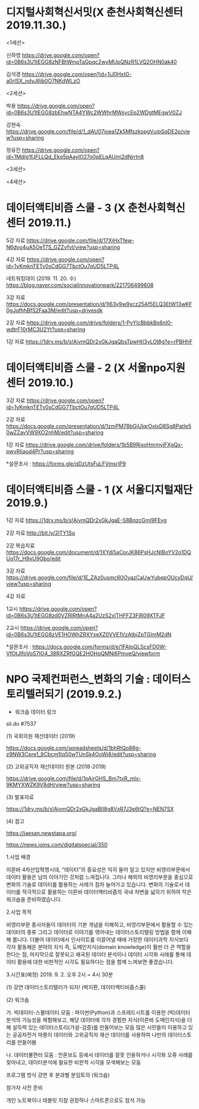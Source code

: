 # 디지털사회혁신서밋(X 춘천사회혁신센터 2019.11.30.)
<1세션>

신하영
https://drive.google.com/open?id=0B6s3U1tEGG8zNFBtWmpTaGpqc2wyMUpQNzR1LVQ2OHN0ak40

김석경
https://drive.google.com/open?id=1iJ0HxtG-a0rlSX_ndyJ6jb0O7NKdWLzO

<2세션>

박용
https://drive.google.com/open?id=0B6s3U1tEGG8zbEhwNTA4YWc2WWhrMWsycEp2WDgtMEgwV0ZJ

강현숙
https://drive.google.com/file/d/1_dAU07ioea1Zk5MfszkopgVuipSqDE2p/view?usp=sharing

정유진
https://drive.google.com/open?id=1MdIg1fJFLLQd_Ekq5pAaylO27o0pELqAUmi2dNrrtn8

<3세션>

<4세션>



# 데이터액티비즘 스쿨 - 3 (X 춘천사회혁신센터 2019.11.)

5강 자료
https://drive.google.com/file/d/17XiHxTfew-N6dvo4uA5OeT7S_GZZvfvI/view?usp=sharing

4강 자료
https://drive.google.com/open?id=1yKmknTETv0sCdGG7TbctOu7qUD5LTP4L

네트워킹데이 (2019. 11. 20. 수)
https://blog.naver.com/socialinnovationpark/221706499608

3강 자료
https://docs.google.com/presentation/d/1I63y9w9xcz25Af5ELQ3EtW13wKF0gJqfhhBfS2Faa3M/edit?usp=drivesdk

2강 자료
https://drive.google.com/drive/folders/1-PyYIcBbbkBs6nI0-wdtrF10rMC3U2Yt?usp=sharing

1강 자료
https://1drv.ms/b/s!AivmQDr2xGkJgaQbsTpwHtl3yLOl8g?e=rPBHhF

# 데이터액티비즘 스쿨 - 2 (X 서울npo지원센터 2019.10.)

3강 자료
https://drive.google.com/open?id=1yKmknTETv0sCdGG7TbctOu7qUD5LTP4L

2강 자료
https://docs.google.com/presentation/d/1zmPM78bGjUlqrOxlxD8Sg8PatIe50wZZayVW9XO2nhM/edit?usp=sharing

1강 자료
https://drive.google.com/drive/folders/1b5B9RixoHnrmyiFXgQx-pwvRIiaod4Pr?usp=sharing

*설문조사 :
https://forms.gle/qDzUtsFuLFVmsriP9

# 데이터액티비즘 스쿨 - 1 (X 서울디지털재단 2019.9.)

1강 자료
https://1drv.ms/b/s!AivmQDr2xGkJgaE-S8BqzcGml9FEvg

2강 자료
http://bit.ly/2lTY1Su

2강 복습자료
https://docs.google.com/document/d/1XYdj5aCorJK86PsHJcNIBoYV2o1DQUo17r_H9xU9Obo/edit

3강 자료
https://drive.google.com/file/d/1E_ZAz0usmc60OyazCaUwYubqpOUcyDqU/view?usp=sharing

4강 자료

1교시
https://drive.google.com/open?id=0B6s3U1tEGG8zd0VZRlRtMnA4a2UzS2xlTHFFZ3FlR09XTFJF

2교시
https://drive.google.com/open?id=0B6s3U1tEGG8zVE1HOWhZRXYxeXZ0VVE1VzAtbjZpTGlmM2dN

*설문조사 :
https://docs.google.com/forms/d/e/1FAIpQLScsFD0W-VfOtJlfoVoS7IO4_38RXZRfGQE2HOHqQMNl6PmveQ/viewform

# NPO 국제컨퍼런스_변화의 기술 : 데이터스토리텔러되기 (2019.9.2.) 

* 워크숍 데이터 링크

sli.do #7537

(1) 국회의원 재산데이터 (2019)

https://docs.google.com/spreadsheets/d/1bhRtQo88g-z9NW3Cpre1_9Cbcm1tq50wTUnSk4OoWj8/edit?usp=sharing

(2) 고위공직자 재산데이터 원본 (2018-2019)

https://drive.google.com/file/d/1pAirGHS_Bm7txR_mIx-9KMYXWZK9V8dH/view?usp=sharing

(3) 발표자료

https://1drv.ms/b/s!AivmQDr2xGkJgaBII8g8VxR7J3e6tQ?e=NEN7SX

(4) 참고

https://jaesan.newstapa.org/

https://news.joins.com/digitalspecial/350

1.사업 배경

이른바 4차산업혁명시대, “데이터”의 중요성은 익히 들어 알고 있지만 비영리부문에서 데이터 활용은 남의 이야기인 것처럼 느껴집니다. 그러나 해외의 비영리부문을 중심으로 변화의 기술로 데이터를 활용하는 사례가 점차 늘어가고 있습니다. 변화의 기술로서 데이터를 적극적으로 활용하는 이른바 데이터액티비즘의 국내 저변을 넓히기 위하여 작은 워크숍을 준비하였습니다.

2.사업 목적

비영리부문 종사자들이 데이터의 기본 개념을 이해하고, 비영리부문에서 활용할 수 있는 데이터의 종류 그리고 데이터로 이야기를 엮어내는 데이터스토리텔링 방법을 함께 이해해 봅니다. 더불어 데이터에서 인사이트를 이끌어낼 때에 거창한 데이터과학 지식보다 각자 활동해온 분야의 지식 즉, 도메인지식(domain knowledge)이 훨씬 더 큰 역할을 한다는 점, 마지막으로 잘못되고 왜곡된 데이터 분석이나 데이터 시각화 사례를 통해 데이터 활용에 대한 비판적인 시각도 필요하다는 점을 함께 느껴보면 좋겠습니다.

3.시간표(예정) 2019. 9. 2. 오후 2시 ~ 4시 30분

(1) 강연
데이터스토리텔러가 되자!
(박지환, 데이터액티비즘스쿨)

(2) 워크숍

가. 빅데이터-스몰데이터 모둠
: 파이썬(Python)과 스프레드시트를 이용한 (빅)데이터 분석의 가능성을 체험해보고, 해당 데이터에 각자 경험한 지식(이른바 도메인지식)을 더해 설득력 있는 데이터스토리(가설-검증)를 만들어보는 모둠
많은 시민들이 이용하고 있는 공공자전거 따릉이 데이터와 고위공직자 재산 데이터를 사용하여 나만의 데이터스토리를 만들어봄

나. 데이터불편러 모둠
: 언론보도 등에서 데이터를 잘못 인용하거나 시각화 오류 사례를 찾아내고, 데이터분석에 필요한 비판적 시각을 모색해보는 모둠

프로그램 방식
강연 후 분과별 분임토의 (워크숍)

참가자 
사전 준비

개인 노트북이나 태블릿 지참 권장하나 스마트폰으로도 참석 가능

